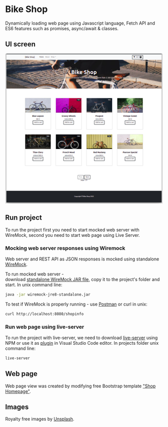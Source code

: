 # Bike Shop

Dynamically loading web page using Javascript language, Fetch API and ES6 features such as promises, async/await & classes.

## UI screen

![App UI](https://raw.githubusercontent.com/MindaugasJasiunas/async-js/main/app-ui.png)

## Run project

To run the project first you need to start mocked web server with WireMock, second you need to start web page using Live Server.

### Mocking web server responses using Wiremock

Web server and REST API as JSON responses is mocked using standalone [WireMock](https://wiremock.org/).

To run mocked web server -  
download [standalone WireMock JAR file](https://repo1.maven.org/maven2/com/github/tomakehurst/wiremock-jre8-standalone/), copy it to the project's folder and start. In unix command line:

```bash
java -jar wiremock-jre8-standalone.jar
```

To test if WireMock is properly running - use [Postman](https://www.postman.com/) or curl in unix:

```bash
curl http://localhost:8080/shopinfo
```

### Run web page using live-server

To run the project with live-server, we need to download [live-server](https://www.npmjs.com/package/live-server) using NPM or use it as [plugin](https://marketplace.visualstudio.com/items?itemName=ritwickdey.LiveServer) in Visual Studio Code editor.
In projects folder unix command line:

```bash
live-server
```

## Web page

Web page view was created by modifying free Bootstrap template ["Shop Homepage"](https://startbootstrap.com/template/shop-homepage).

## Images

Royalty free images by [Unsplash](https://unsplash.com).
